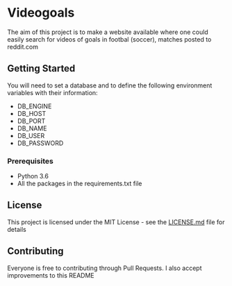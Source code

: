 # Videogoals

The aim of this project is to make a website available where one could easily search for videos of goals in footbal (soccer), matches posted to reddit.com

## Getting Started

You will need to set a database and to define the following environment variables with their information:
 * DB_ENGINE
 * DB_HOST
 * DB_PORT
 * DB_NAME
 * DB_USER
 * DB_PASSWORD

### Prerequisites

 * Python 3.6
 * All the packages in the requirements.txt file

## License

This project is licensed under the MIT License - see the [LICENSE.md](LICENSE.md) file for details

## Contributing

Everyone is free to contributing through Pull Requests. I also accept improvements to this README
